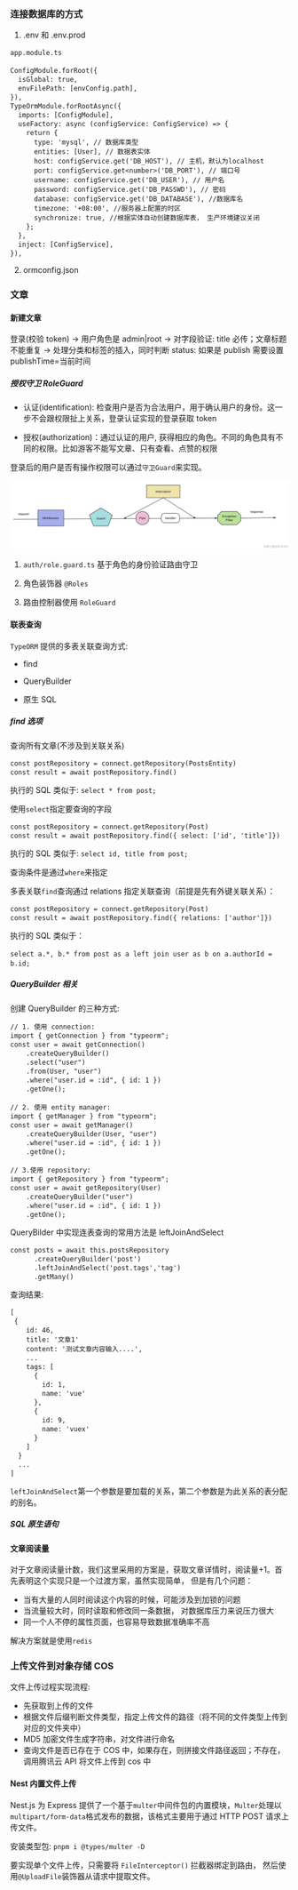 ### 连接数据库的方式

1. .env 和 .env.prod

```
app.module.ts

ConfigModule.forRoot({
  isGlobal: true,
  envFilePath: [envConfig.path],
}),
TypeOrmModule.forRootAsync({
  imports: [ConfigModule],
  useFactory: async (configService: ConfigService) => {
    return {
      type: 'mysql', // 数据库类型
      entities: [User], // 数据表实体
      host: configService.get('DB_HOST'), // 主机，默认为localhost
      port: configService.get<number>('DB_PORT'), // 端口号
      username: configService.get('DB_USER'), // 用户名
      password: configService.get('DB_PASSWD'), // 密码
      database: configService.get('DB_DATABASE'), //数据库名
      timezone: '+08:00', //服务器上配置的时区
      synchronize: true, //根据实体自动创建数据库表， 生产环境建议关闭
    };
  },
  inject: [ConfigService],
}),
```

2. ormconfig.json

### 文章

#### 新建文章

登录(校验 token) -> 用户角色是 admin|root -> 对字段验证: title 必传；文章标题不能重复 -> 处理分类和标签的插入，同时判断 status: 如果是 publish 需要设置 publishTime=当前时间

##### 授权守卫 RoleGuard

- 认证(identification): 检查用户是否为合法用户，用于确认用户的身份。这一步不会跟权限扯上关系，登录认证实现的登录获取 token

- 授权(authorization)：通过认证的用户, 获得相应的角色。不同的角色具有不同的权限。比如游客不能写文章、只有查看、点赞的权限

登录后的用户是否有操作权限可以通过`守卫Guard`来实现。

![](./doc/nest中间件处理顺序.png)

1. `auth/role.guard.ts` 基于角色的身份验证路由守卫

2. 角色装饰器 `@Roles`

3. 路由控制器使用 `RoleGuard`

#### 联表查询

`TypeORM` 提供的多表关联查询方式:

- find

- QueryBuilder

- 原生 SQL

##### find 选项

查询所有文章(不涉及到关联关系)

```
const postRepository = connect.getRepository(PostsEntity)
const result = await postRepository.find()
```

执行的 SQL 类似于:
`select * from post;`

使用`select`指定要查询的字段

```
const postRepository = connect.getRepository(Post)
const result = await postRepository.find({ select: ['id', 'title']})
```

执行的 SQL 类似于:
`select id, title from post;`

查询条件是通过`where`来指定

多表关联`find`查询通过 relations 指定关联查询（前提是先有外键关联关系）：

```
const postRepository = connect.getRepository(Post)
const result = await postRepository.find({ relations: ['author']})
```

执行的 SQL 类似于：

`select a.*, b.* from post as a left join user as b on a.authorId = b.id;`

##### QueryBuilder 相关

创建 QueryBuilder 的三种方式:

```
// 1. 使用 connection:
import { getConnection } from "typeorm";
const user = await getConnection()
    .createQueryBuilder()
    .select("user")
    .from(User, "user")
    .where("user.id = :id", { id: 1 })
    .getOne();

// 2. 使用 entity manager:
import { getManager } from "typeorm";
const user = await getManager()
    .createQueryBuilder(User, "user")
    .where("user.id = :id", { id: 1 })
    .getOne();

// 3.使用 repository:
import { getRepository } from "typeorm";
const user = await getRepository(User)
    .createQueryBuilder("user")
    .where("user.id = :id", { id: 1 })
    .getOne();
```

QueryBilder 中实现连表查询的常用方法是 leftJoinAndSelect

```
const posts = await this.postsRepository
      .createQueryBuilder('post')
      .leftJoinAndSelect('post.tags','tag')
      .getMany()
```

查询结果:

```
[
 {
    id: 46,
    title: '文章1'
    content: '测试文章内容输入....',
    ...
    tags: [
      {
        id: 1,
        name: 'vue'
      },
      {
        id: 9,
        name: 'vuex'
      }
    ]
  }
  ...
]
```

`leftJoinAndSelect`第一个参数是要加载的关系，第二个参数是为此关系的表分配的别名。

##### SQL 原生语句

#### 文章阅读量

对于文章阅读量计数，我们这里采用的方案是，获取文章详情时，阅读量+1。首先表明这个实现只是一个过渡方案，虽然实现简单， 但是有几个问题：

- 当有大量的人同时阅读这个内容的时候，可能涉及到加锁的问题
- 当流量较大时，同时读取和修改同一条数据， 对数据库压力来说压力很大
- 同一个人不停的属性页面，也容易导致数据准确率不高

解决方案就是使用`redis`

### 上传文件到对象存储 COS

文件上传过程实现流程:

- 先获取到上传的文件
- 根据文件后缀判断文件类型，指定上传文件的路径（将不同的文件类型上传到对应的文件夹中）
- MD5 加密文件生成字符串，对文件进行命名
- 查询文件是否已存在于 COS 中，如果存在，则拼接文件路径返回；不存在，调用腾讯云 API 将文件上传到 cos 中

#### Nest 内置文件上传

Nest.js 为 Express 提供了一个基于`multer`中间件包的内置模块，`Multer`处理以`multipart/form-data`格式发布的数据，该格式主要用于通过 HTTP POST 请求上传文件。

安装类型包: `pnpm i @types/multer -D`

要实现单个文件上传，只需要将 `FileInterceptor()` 拦截器绑定到路由， 然后使用`@UploadFile`装饰器从请求中提取文件。
